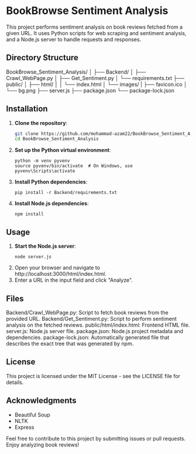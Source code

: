 # BookBrowse Sentiment Analysis

This project performs sentiment analysis on book reviews fetched from a given URL. It uses Python scripts for web scraping and sentiment analysis, and a Node.js server to handle requests and responses.

## Directory Structure

  BookBrowse_Sentiment_Analysis/ 
    │ 
    ├── Backend/ 
    │      ├── Crawl_WebPage.py
    │      ├── Get_Sentiment.py
    │      └── requirements.txt
    ├── public/ 
    │     ├── html/ 
    │     │     └── index.html
    │     └── images/
    |           ├── favicon.ico
    │           └── bg.png
    ├── server.js
    ├── package.json
    └── package-lock.json


## Installation

1. **Clone the repository**:
   ```bash
   git clone https://github.com/mohammad-azam22/BookBrowse_Sentiment_Analysis.git
   cd BookBrowse_Sentiment_Analysis
2. **Set up the Python virtual environment**:
   ```
   python -m venv pyvenv
   source pyvenv/bin/activate  # On Windows, use pyvenv\Scripts\activate
   ```
3. **Install Python dependencies**:
   ```
   pip install -r Backend/requirements.txt
   ```
4. **Install Node.js dependencies**:
   ```
   npm install
   ```

## Usage
1. **Start the Node.js server**:
   ```
   node server.js
   ```
2. Open your browser and navigate to http://localhost:3000/html/index.html.
3. Enter a URL in the input field and click "Analyze".

## Files
  Backend/Crawl_WebPage.py: Script to fetch book reviews from the provided URL.
  Backend/Get_Sentiment.py: Script to perform sentiment analysis on the fetched reviews.
  public/html/index.html: Frontend HTML file.
  server.js: Node.js server file.
  package.json: Node.js project metadata and dependencies.
  package-lock.json: Automatically generated file that describes the exact tree that was generated by npm.

## License
  This project is licensed under the MIT License - see the LICENSE file for details.

## Acknowledgments
  - Beautiful Soup
  - NLTK
  - Express

Feel free to contribute to this project by submitting issues or pull requests. Enjoy analyzing book reviews!
